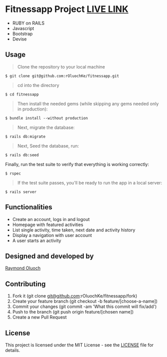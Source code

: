 # Fitnessapp Project [LIVE LINK](https://cryptic-ridge-62981.herokuapp.com/)

- RUBY on RAILS
- Javascript
- Bootstrap
- Devise

## Usage

> Clone the repository to your local machine

```
$ git clone git@github.com:rOluochKe/fitnessapp.git
```

> cd into the directory

```
$ cd fitnessapp
```

> Then install the needed gems (while skipping any gems needed only in production):

```
$ bundle install --without production
```

> Next, migrate the database:

```
$ rails db:migrate
```

> Next, Seed the database, run:

```
$ rails db:seed
```

Finally, run the test suite to verify that everything is working correctly:

```
$ rspec
```

> If the test suite passes, you'll be ready to run the app in a local server:

```
$ rails server
```

## Functionalities

- Create an account, logs in and logout
- Homepage with featured activities
- List single activity, time taken, next date and activity history
- Display a navigation with user account
- A user starts an activity

## Designed and developed by

[Raymond Oluoch](https://github.com/rOluochKe)

## Contributing

1. Fork it (git clone git@github.com:rOluochKe/fitnessapp/fork)
2. Create your feature branch (git checkout -b feature/[choose-a-name])
3. Commit your changes (git commit -am 'What this commit will fix/add')
4. Push to the branch (git push origin feature/[chosen name])
5. Create a new Pull Request

## License

This project is licensed under the MIT License - see the [LICENSE](./LICENSE.md) file for details.